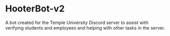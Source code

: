 # HooterBot-v2
A bot created for the Temple University Discord server to assist with verifying students and employees and helping with other tasks in the server.
